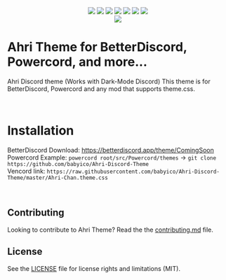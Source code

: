 <div align="center">
<a href="https://github.com/babyico/Ahri-Discord-Theme/releases"><img src="https://img.shields.io/github/v/release/babyico/Ahri-Discord-Theme?color=461D7D" /></a> 
<a href="https://github.com/babyico/Ahri-Discord-Theme/releases"><img src="https://img.shields.io/github/downloads/babyico/Ahri-Discord-Theme/total?color=461d7d" /></a>
<a href="https://github.com/babyico/Ahri-Discord-Theme/releases"><img src="https://img.shields.io/github/repo-size/babyico/ahri-discord-theme?color=461d7d&label=file%20size" /></a>
<a href="https://dsc.gg/rawrberry"><img src="https://img.shields.io/discord/484502176245350410?color=461d7d&label=Chat&logo=discord&logoColor=white" /></a>
<a href="https://github.com/babyico/Ahri-Discord-Theme"><img src="https://img.shields.io/github/stars/babyico/Ahri-Discord-Theme?color=461d7d" /></a>
<a href="https://github.com/babyico/Ahri-Discord-Theme"><img src="https://img.shields.io/github/forks/babyico/Ahri-Discord-Theme?color=461d7d" /></a>
<a href="https://twitter.com/intent/user?screen_name=babyiconical"><img src="https://img.shields.io/twitter/follow/babyiconical?logoColor=461d7d" /></a>
  
  
  
</div>
  
<div align="center">
<img src="https://i.imgur.com/yohdaD7.png">
</div>

<h1> Ahri Theme for BetterDiscord, Powercord, and more...</h1>
<p>
Ahri Discord theme (Works with Dark-Mode Discord) 
This theme is for BetterDiscord, Powercord and any mod that supports theme.css.
</p>

<br>

<h1> Installation </h1>
<p>
BetterDiscord Download: <a href="https://betterdiscord.app/Download?id=">https://betterdiscord.app/theme/ComingSoon</a> <br>
Powercord Example: <code>powercord root/src/Powercord/themes</code> -> <code>git clone https://github.com/babyico/Ahri-Discord-Theme</code><br>
Vencord link: <code>https://raw.githubusercontent.com/babyico/Ahri-Discord-Theme/master/Ahri-Chan.theme.css</code><br>
<p>
<br>

<h2> Contributing </h2>
<p>
Looking to contribute to Ahri Theme? Read the the <a href="https://github.com/babyico/Ahri-Discord-Theme/blob/master/CONTRIBUTING.md">contributing.md</a> file.
</p>

<h2> License </h2>
<p>
See the <a href="https://github.com/babyico/Ahri-Discord-Theme/blob/master/LICENSE.md">LICENSE</a> file for license rights and limitations (MIT).
</p>
